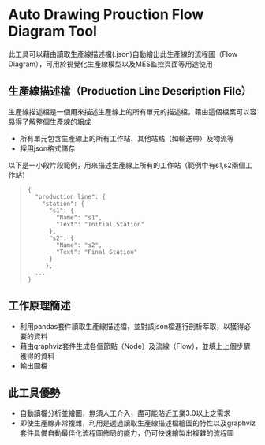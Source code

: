 # Auto Drawing Prouction Flow Diagram Tool
此工具可以藉由讀取生產線描述檔(.json)自動繪出此生產線的流程圖（Flow Diagram），可用於視覺化生產線模型以及MES監控頁面等用途使用

## 生產線描述檔（Production Line Description File）
生產線描述檔是一個用來描述生產線上的所有單元的描述檔，藉由這個檔案可以容易得了解整個生產線的組成
* 所有單元包含生產線上的所有工作站、其他站點（如輸送帶）及物流等
* 採用json格式儲存

以下是一小段片段範例，用來描述生產線上所有的工作站（範例中有s1,s2兩個工作站）
>     {
>       "production_line": {
>         "station": {
>           "s1": {
>             "Name": "s1",
>             "Text": "Initial Station"
>           },
>           "s2": {
>             "Name": "s2",
>             "Text": "Final Station"
>           }
>          },
>       ...
>     }

## 工作原理簡述
* 利用pandas套件讀取生產線描述檔，並對該json檔進行剖析萃取，以獲得必要的資料
* 藉由graphviz套件生成各個節點（Node）及流線（Flow），並填上上個步驟獲得的資料
* 輸出圖檔

## 此工具優勢
* 自動讀檔分析並繪圖，無須人工介入，盡可能貼近工業3.0以上之需求
* 即使生產線非常複雜，利用是透過讀取生產線描述檔繪圖的特性以及graphviz套件具備自動最佳化流程圖佈局的能力，仍可快速繪製出複雜的流程圖
